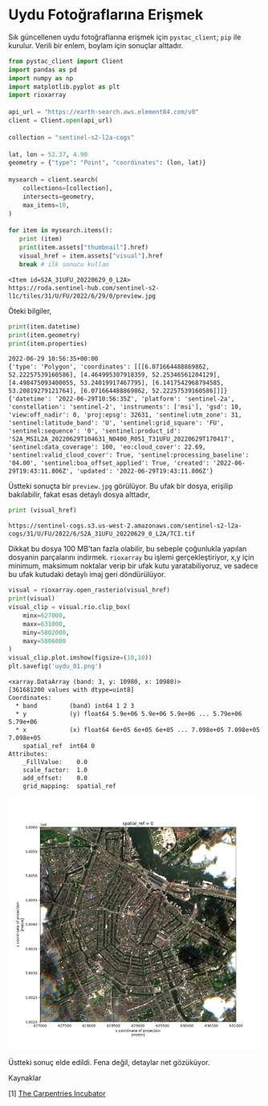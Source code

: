 # Uydu Fotoğraflarına Erişmek

Sık güncellenen uydu fotoğraflarına erişmek için `pystac_client`;
`pip` ile kurulur. Verili bir enlem, boylam için sonuçlar alttadır.


```python
from pystac_client import Client
import pandas as pd
import numpy as np
import matplotlib.pyplot as plt
import rioxarray

api_url = "https://earth-search.aws.element84.com/v0"
client = Client.open(api_url)

collection = "sentinel-s2-l2a-cogs"

lat, lon = 52.37, 4.90
geometry = {"type": "Point", "coordinates": (lon, lat)}

mysearch = client.search(
    collections=[collection],
    intersects=geometry,
    max_items=10,
)

for item in mysearch.items():
   print (item)
   print(item.assets["thumbnail"].href)
   visual_href = item.assets["visual"].href
   break # ilk sonucu kullan
```

```text
<Item id=S2A_31UFU_20220629_0_L2A>
https://roda.sentinel-hub.com/sentinel-s2-l1c/tiles/31/U/FU/2022/6/29/0/preview.jpg
```

Öteki bilgiler,

```python
print(item.datetime)
print(item.geometry)
print(item.properties)
```

```text
2022-06-29 10:56:35+00:00
{'type': 'Polygon', 'coordinates': [[[6.071664488869862, 52.22257539160586], [4.464995307918359, 52.25346561204129], [4.498475093400055, 53.24019917467795], [6.1417542968794585, 53.20819279121764], [6.071664488869862, 52.22257539160586]]]}
{'datetime': '2022-06-29T10:56:35Z', 'platform': 'sentinel-2a', 'constellation': 'sentinel-2', 'instruments': ['msi'], 'gsd': 10, 'view:off_nadir': 0, 'proj:epsg': 32631, 'sentinel:utm_zone': 31, 'sentinel:latitude_band': 'U', 'sentinel:grid_square': 'FU', 'sentinel:sequence': '0', 'sentinel:product_id': 'S2A_MSIL2A_20220629T104631_N0400_R051_T31UFU_20220629T170417', 'sentinel:data_coverage': 100, 'eo:cloud_cover': 22.69, 'sentinel:valid_cloud_cover': True, 'sentinel:processing_baseline': '04.00', 'sentinel:boa_offset_applied': True, 'created': '2022-06-29T19:43:11.806Z', 'updated': '2022-06-29T19:43:11.806Z'}
```


Üstteki sonuçta bir `preview.jpg` görülüyor. Bu ufak bir dosya,
erişilip bakılabilir, fakat esas detaylı dosya alttadır,

```python
print (visual_href)
```

```text
https://sentinel-cogs.s3.us-west-2.amazonaws.com/sentinel-s2-l2a-cogs/31/U/FU/2022/6/S2A_31UFU_20220629_0_L2A/TCI.tif
```

Dikkat bu dosya 100 MB'tan fazla olabilir, bu sebeple çoğunlukla
yapılan dosyanin parçalarını indirmek. `rioxarray` bu işlemi
gerçekleştiriyor, x,y için minimum, maksimum noktalar verip bir ufak kutu
yaratabiliyoruz, ve sadece bu ufak kutudaki detaylı imaj geri döndürülüyor.


```python
visual = rioxarray.open_rasterio(visual_href)
print(visual)
visual_clip = visual.rio.clip_box(
    minx=627000,
    maxx=631000,
    miny=5802000,
    maxy=5806000
)
visual_clip.plot.imshow(figsize=(10,10))
plt.savefig('uydu_01.png')
```

```text
<xarray.DataArray (band: 3, y: 10980, x: 10980)>
[361681200 values with dtype=uint8]
Coordinates:
  * band         (band) int64 1 2 3
  * y            (y) float64 5.9e+06 5.9e+06 5.9e+06 ... 5.79e+06 5.79e+06
  * x            (x) float64 6e+05 6e+05 6e+05 ... 7.098e+05 7.098e+05 7.098e+05
    spatial_ref  int64 0
Attributes:
    _FillValue:    0.0
    scale_factor:  1.0
    add_offset:    0.0
    grid_mapping:  spatial_ref
```

![](uydu_01.png)

Üstteki sonuç elde edildi. Fena değil, detaylar net gözüküyor.

Kaynaklar

[1] [The Carpentries Incubator](https://carpentries-incubator.github.io/geospatial-python/19-access-data/index.html)

